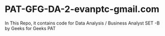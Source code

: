 # PAT-GFG-DA-2-evanptc-gmail.com
In This Repo, it contains code for Data Analysis / Business Analyst SET -B by Geeks for Geeks PAT
